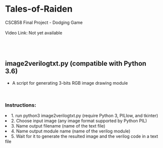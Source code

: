 # Tales-of-Raiden
CSCB58 Final Project - Dodging Game
<br />
<br />
Video Link: Not yet available
<br />
<br />
<br />
<br />
## image2verilogtxt.py (compatible with Python 3.6)
- A script for generating 3-bits RGB image drawing module
<br />
<h3>Instructions:</h3>
<li> 1. run python3 image2verilogtxt.py (require Python 3, PILlow, and tkinter)</li>
<li> 2. Choose input image (any image format supported by Python PIL)</li>
<li> 3. Name output filename (name of the text file)</li>
<li> 4. Name output module name (name of the verilog module)</li>
<li> 5. Wait for it to generate the resulted image and the verilog code in a text file</li>
